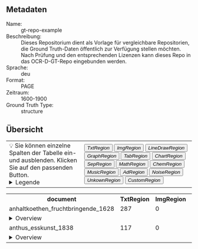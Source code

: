 <link rel="stylesheet" href="table_hide.css"/>
<div class="metadata">
   <h2>Metadaten</h2>
   <dl class="grid">
      <dt>Name:</dt>
      <dd>gt-repo-example</dd>
      <dt>Beschreibung:</dt>
      <dd>Dieses Repositorium dient als Vorlage für vergleichbare Repositorien, die Ground Truth-Daten öffentlich zur Verfügung stellen möchten. Nach Prüfung und den entsprechenden Lizenzen kann dieses Repo in das OCR-D-GT-Repo eingebunden werden.</dd>
      <dt>Sprache:</dt>
      <dd>deu</dd>
      <dt>Format:</dt>
      <dd>PAGE</dd>
      <dt>Zeitraum:</dt>
      <dd>1600-1900</dd>
      <dt>Ground Truth Type:</dt>
      <dd>structure</dd>
   </dl>
   <h2>Übersicht</h2>
   <div>
      <table class="noStyle">
         <tr>
            <td>💡 Sie können einzelne Spalten der Tabelle ein- und ausblenden. Klicken Sie auf den passenden Button.
                            <details>
                  <summary>Legende</summary>
                  <dl class="grid">
                     <dt>TxtRegion</dt>
                     <dd>
                        <a href="https://ocr-d.de/de/gt-guidelines/trans/lytextregion.html"
                           target="_blank">TextRegion</a>
                     </dd>
                     <dt>ImgRegion</dt>
                     <dd>
                        <a href="https://ocr-d.de/de/gt-guidelines/trans/lyBildbereiche.html"
                           target="_blank">ImageRegion</a>
                     </dd>
                     <dt>LineDrawRegion</dt>
                     <dd>LineDrawingRegion</dd>
                     <dt>GraphRegion</dt>
                     <dd>
                        <a href="https://ocr-d.de/de/gt-guidelines/trans/lyGraphik.html"
                           target="_blank">GraphicRegion</a>
                     </dd>
                     <dt>TabRegion</dt>
                     <dd>
                        <a href="https://ocr-d.de/de/gt-guidelines/trans/lyTabellen.html"
                           target="_blank">TableRegion</a>
                     </dd>
                     <dt>ChartRegion</dt>
                     <dd>ChartRegion</dd>
                     <dt>SepRegion</dt>
                     <dd>
                        <a href="https://ocr-d.de/de/gt-guidelines/trans/lySeparatoren.html"
                           target="_blank">SeperatorRegion</a>
                     </dd>
                     <dt>MathRegion</dt>
                     <dd>
                        <a href="https://ocr-d.de/de/gt-guidelines/trans/lyMathematische_Zeichen.html"
                           target="_blank">MathsRegion</a>
                     </dd>
                     <dt>ChemRegion</dt>
                     <dd>
                        <a href="https://ocr-d.de/de/gt-guidelines/trans/lyChemische_Symbole.html"
                           target="_blank">ChemRegion</a>
                     </dd>
                     <dt>MusicRegion</dt>
                     <dd>
                        <a href="https://ocr-d.de/de/gt-guidelines/trans/lyNotenzeichen.html"
                           target="_blank">MusicRegion</a>
                     </dd>
                     <dt>AdRegion</dt>
                     <dd>
                        <a href="https://ocr-d.de/de/gt-guidelines/trans/lyWerbung.html"
                           target="_blank">AdvertRegion</a>
                     </dd>
                     <dt>NoiseRegion</dt>
                     <dd>
                        <a href="https://ocr-d.de/de/gt-guidelines/trans/lyRauschen.html"
                           target="_blank">NoiseRegion</a>
                     </dd>
                     <dt>UnkownRegion</dt>
                     <dd>
                        <a href="https://ocr-d.de/de/gt-guidelines/trans/lySonstiges.html"
                           target="_blank">UnkownRegion</a>
                     </dd>
                     <dt>CustomRegion</dt>
                     <dd>CustomRegion</dd>
                  </dl>
               </details>
            </td>
            <td>
               <div class="grid-container">
                  <button onclick="document.getElementById('overview').classList.toggle('hide2')">
                     <i>TxtRegion</i>
                  </button>
                  <button onclick="document.getElementById('overview').classList.toggle('hide3')">
                     <i>ImgRegion</i>
                  </button>
                  <button onclick="document.getElementById('overview').classList.toggle('hide4')">
                     <i>LineDrawRegion</i>
                  </button>
                  <button onclick="document.getElementById('overview').classList.toggle('hide5')">
                     <i>GraphRegion</i>
                  </button>
                  <button onclick="document.getElementById('overview').classList.toggle('hide6')">
                     <i>TabRegion</i>
                  </button>
                  <button onclick="document.getElementById('overview').classList.toggle('hide7')">
                     <i>ChartRegion</i>
                  </button>
                  <button onclick="document.getElementById('overview').classList.toggle('hide8')">
                     <i>SepRegion</i>
                  </button>
                  <button onclick="document.getElementById('overview').classList.toggle('hide9')">
                     <i>MathRegion</i>
                  </button>
                  <button onclick="document.getElementById('overview').classList.toggle('hide10')">
                     <i>ChemRegion</i>
                  </button>
                  <button onclick="document.getElementById('overview').classList.toggle('hide11')">
                     <i>MusicRegion</i>
                  </button>
                  <button onclick="document.getElementById('overview').classList.toggle('hide12')">
                     <i>AdRegion</i>
                  </button>
                  <button onclick="document.getElementById('overview').classList.toggle('hide13')">
                     <i>NoiseRegion</i>
                  </button>
                  <button onclick="document.getElementById('overview').classList.toggle('hide14')">
                     <i>UnkownRegion</i>
                  </button>
                  <button onclick="document.getElementById('overview').classList.toggle('hide15')">
                     <i>CustomRegion</i>
                  </button>
               </div>
            </td>
         </tr>
      </table>
      <table id="overview">
         <tr>
            <th>document</th>
            <th>TxtRegion</th>
            <th>ImgRegion</th>
            <th>LineDrawRegion</th>
            <th>GraphRegion</th>
            <th>TabRegion</th>
            <th>ChartRegion</th>
            <th>SepRegion</th>
            <th>MathRegion</th>
            <th>ChemRegion</th>
            <th>MusicRegion</th>
            <th>AdRegion</th>
            <th>NoiseRegion</th>
            <th>UnkownRegion</th>
            <th>CustomRegion</th>
         </tr>
         <tr>
            <td>anhaltkoethen_fruchtbringende_1628</td>
            <td>287</td>
            <td>0</td>
            <td>0</td>
            <td>2</td>
            <td>0</td>
            <td>0</td>
            <td>1</td>
            <td>0</td>
            <td>0</td>
            <td>0</td>
            <td>0</td>
            <td>0</td>
            <td>0</td>
            <td>0</td>
         </tr>
         <tr>
            <td colspan="15">
               <details>
                  <summary>Overview</summary>
                  <table>
                     <tr>
                        <th>document</th>
                        <th>TxtRegion</th>
                        <th>ImgRegion</th>
                        <th>LineDrawRegion</th>
                        <th>GraphRegion</th>
                        <th>TabRegion</th>
                        <th>ChartRegion</th>
                        <th>SepRegion</th>
                        <th>MathRegion</th>
                        <th>ChemRegion</th>
                        <th>MusicRegion</th>
                        <th>AdRegion</th>
                        <th>NoiseRegion</th>
                        <th>UnkownRegion</th>
                        <th>CustomRegion</th>
                     </tr>
                     <tr>
                        <td>anhaltkoethen_fruchtbringende_1628_0020.xml</td>
                        <td>15</td>
                        <td>0</td>
                        <td>0</td>
                        <td>0</td>
                        <td>0</td>
                        <td>0</td>
                        <td>0</td>
                        <td>0</td>
                        <td>0</td>
                        <td>0</td>
                        <td>0</td>
                        <td>0</td>
                        <td>0</td>
                        <td>0</td>
                     </tr>
                     <tr>
                        <td>anhaltkoethen_fruchtbringende_1628_0039.xml</td>
                        <td>15</td>
                        <td>0</td>
                        <td>0</td>
                        <td>0</td>
                        <td>0</td>
                        <td>0</td>
                        <td>0</td>
                        <td>0</td>
                        <td>0</td>
                        <td>0</td>
                        <td>0</td>
                        <td>0</td>
                        <td>0</td>
                        <td>0</td>
                     </tr>
                     <tr>
                        <td>anhaltkoethen_fruchtbringende_1628_0008.xml</td>
                        <td>5</td>
                        <td>0</td>
                        <td>0</td>
                        <td>1</td>
                        <td>0</td>
                        <td>0</td>
                        <td>0</td>
                        <td>0</td>
                        <td>0</td>
                        <td>0</td>
                        <td>0</td>
                        <td>0</td>
                        <td>0</td>
                        <td>0</td>
                     </tr>
                     <tr>
                        <td>anhaltkoethen_fruchtbringende_1628_0054.xml</td>
                        <td>15</td>
                        <td>0</td>
                        <td>0</td>
                        <td>0</td>
                        <td>0</td>
                        <td>0</td>
                        <td>0</td>
                        <td>0</td>
                        <td>0</td>
                        <td>0</td>
                        <td>0</td>
                        <td>0</td>
                        <td>0</td>
                        <td>0</td>
                     </tr>
                     <tr>
                        <td>anhaltkoethen_fruchtbringende_1628_0011.xml</td>
                        <td>15</td>
                        <td>0</td>
                        <td>0</td>
                        <td>0</td>
                        <td>0</td>
                        <td>0</td>
                        <td>0</td>
                        <td>0</td>
                        <td>0</td>
                        <td>0</td>
                        <td>0</td>
                        <td>0</td>
                        <td>0</td>
                        <td>0</td>
                     </tr>
                     <tr>
                        <td>anhaltkoethen_fruchtbringende_1628_0007.xml</td>
                        <td>6</td>
                        <td>0</td>
                        <td>0</td>
                        <td>0</td>
                        <td>0</td>
                        <td>0</td>
                        <td>0</td>
                        <td>0</td>
                        <td>0</td>
                        <td>0</td>
                        <td>0</td>
                        <td>0</td>
                        <td>0</td>
                        <td>0</td>
                     </tr>
                     <tr>
                        <td>anhaltkoethen_fruchtbringende_1628_0016.xml</td>
                        <td>14</td>
                        <td>0</td>
                        <td>0</td>
                        <td>0</td>
                        <td>0</td>
                        <td>0</td>
                        <td>0</td>
                        <td>0</td>
                        <td>0</td>
                        <td>0</td>
                        <td>0</td>
                        <td>0</td>
                        <td>0</td>
                        <td>0</td>
                     </tr>
                     <tr>
                        <td>anhaltkoethen_fruchtbringende_1628_0045.xml</td>
                        <td>15</td>
                        <td>0</td>
                        <td>0</td>
                        <td>0</td>
                        <td>0</td>
                        <td>0</td>
                        <td>0</td>
                        <td>0</td>
                        <td>0</td>
                        <td>0</td>
                        <td>0</td>
                        <td>0</td>
                        <td>0</td>
                        <td>0</td>
                     </tr>
                     <tr>
                        <td>anhaltkoethen_fruchtbringende_1628_0012.xml</td>
                        <td>15</td>
                        <td>0</td>
                        <td>0</td>
                        <td>0</td>
                        <td>0</td>
                        <td>0</td>
                        <td>0</td>
                        <td>0</td>
                        <td>0</td>
                        <td>0</td>
                        <td>0</td>
                        <td>0</td>
                        <td>0</td>
                        <td>0</td>
                     </tr>
                     <tr>
                        <td>anhaltkoethen_fruchtbringende_1628_0013.xml</td>
                        <td>15</td>
                        <td>0</td>
                        <td>0</td>
                        <td>0</td>
                        <td>0</td>
                        <td>0</td>
                        <td>0</td>
                        <td>0</td>
                        <td>0</td>
                        <td>0</td>
                        <td>0</td>
                        <td>0</td>
                        <td>0</td>
                        <td>0</td>
                     </tr>
                     <tr>
                        <td>anhaltkoethen_fruchtbringende_1628_0047.xml</td>
                        <td>15</td>
                        <td>0</td>
                        <td>0</td>
                        <td>0</td>
                        <td>0</td>
                        <td>0</td>
                        <td>0</td>
                        <td>0</td>
                        <td>0</td>
                        <td>0</td>
                        <td>0</td>
                        <td>0</td>
                        <td>0</td>
                        <td>0</td>
                     </tr>
                     <tr>
                        <td>anhaltkoethen_fruchtbringende_1628_0003.xml</td>
                        <td>2</td>
                        <td>0</td>
                        <td>0</td>
                        <td>1</td>
                        <td>0</td>
                        <td>0</td>
                        <td>1</td>
                        <td>0</td>
                        <td>0</td>
                        <td>0</td>
                        <td>0</td>
                        <td>0</td>
                        <td>0</td>
                        <td>0</td>
                     </tr>
                     <tr>
                        <td>anhaltkoethen_fruchtbringende_1628_0034.xml</td>
                        <td>14</td>
                        <td>0</td>
                        <td>0</td>
                        <td>0</td>
                        <td>0</td>
                        <td>0</td>
                        <td>0</td>
                        <td>0</td>
                        <td>0</td>
                        <td>0</td>
                        <td>0</td>
                        <td>0</td>
                        <td>0</td>
                        <td>0</td>
                     </tr>
                     <tr>
                        <td>anhaltkoethen_fruchtbringende_1628_0030.xml</td>
                        <td>14</td>
                        <td>0</td>
                        <td>0</td>
                        <td>0</td>
                        <td>0</td>
                        <td>0</td>
                        <td>0</td>
                        <td>0</td>
                        <td>0</td>
                        <td>0</td>
                        <td>0</td>
                        <td>0</td>
                        <td>0</td>
                        <td>0</td>
                     </tr>
                     <tr>
                        <td>anhaltkoethen_fruchtbringende_1628_0026.xml</td>
                        <td>14</td>
                        <td>0</td>
                        <td>0</td>
                        <td>0</td>
                        <td>0</td>
                        <td>0</td>
                        <td>0</td>
                        <td>0</td>
                        <td>0</td>
                        <td>0</td>
                        <td>0</td>
                        <td>0</td>
                        <td>0</td>
                        <td>0</td>
                     </tr>
                     <tr>
                        <td>anhaltkoethen_fruchtbringende_1628_0005.xml</td>
                        <td>5</td>
                        <td>0</td>
                        <td>0</td>
                        <td>0</td>
                        <td>0</td>
                        <td>0</td>
                        <td>0</td>
                        <td>0</td>
                        <td>0</td>
                        <td>0</td>
                        <td>0</td>
                        <td>0</td>
                        <td>0</td>
                        <td>0</td>
                     </tr>
                     <tr>
                        <td>anhaltkoethen_fruchtbringende_1628_0010.xml</td>
                        <td>14</td>
                        <td>0</td>
                        <td>0</td>
                        <td>0</td>
                        <td>0</td>
                        <td>0</td>
                        <td>0</td>
                        <td>0</td>
                        <td>0</td>
                        <td>0</td>
                        <td>0</td>
                        <td>0</td>
                        <td>0</td>
                        <td>0</td>
                     </tr>
                     <tr>
                        <td>anhaltkoethen_fruchtbringende_1628_0006.xml</td>
                        <td>6</td>
                        <td>0</td>
                        <td>0</td>
                        <td>0</td>
                        <td>0</td>
                        <td>0</td>
                        <td>0</td>
                        <td>0</td>
                        <td>0</td>
                        <td>0</td>
                        <td>0</td>
                        <td>0</td>
                        <td>0</td>
                        <td>0</td>
                     </tr>
                     <tr>
                        <td>anhaltkoethen_fruchtbringende_1628_0022.xml</td>
                        <td>14</td>
                        <td>0</td>
                        <td>0</td>
                        <td>0</td>
                        <td>0</td>
                        <td>0</td>
                        <td>0</td>
                        <td>0</td>
                        <td>0</td>
                        <td>0</td>
                        <td>0</td>
                        <td>0</td>
                        <td>0</td>
                        <td>0</td>
                     </tr>
                     <tr>
                        <td>anhaltkoethen_fruchtbringende_1628_0046.xml</td>
                        <td>14</td>
                        <td>0</td>
                        <td>0</td>
                        <td>0</td>
                        <td>0</td>
                        <td>0</td>
                        <td>0</td>
                        <td>0</td>
                        <td>0</td>
                        <td>0</td>
                        <td>0</td>
                        <td>0</td>
                        <td>0</td>
                        <td>0</td>
                     </tr>
                     <tr>
                        <td>anhaltkoethen_fruchtbringende_1628_0015.xml</td>
                        <td>15</td>
                        <td>0</td>
                        <td>0</td>
                        <td>0</td>
                        <td>0</td>
                        <td>0</td>
                        <td>0</td>
                        <td>0</td>
                        <td>0</td>
                        <td>0</td>
                        <td>0</td>
                        <td>0</td>
                        <td>0</td>
                        <td>0</td>
                     </tr>
                     <tr>
                        <td>anhaltkoethen_fruchtbringende_1628_0029.xml</td>
                        <td>15</td>
                        <td>0</td>
                        <td>0</td>
                        <td>0</td>
                        <td>0</td>
                        <td>0</td>
                        <td>0</td>
                        <td>0</td>
                        <td>0</td>
                        <td>0</td>
                        <td>0</td>
                        <td>0</td>
                        <td>0</td>
                        <td>0</td>
                     </tr>
                     <tr>
                        <td>anhaltkoethen_fruchtbringende_1628_0009.xml</td>
                        <td>15</td>
                        <td>0</td>
                        <td>0</td>
                        <td>0</td>
                        <td>0</td>
                        <td>0</td>
                        <td>0</td>
                        <td>0</td>
                        <td>0</td>
                        <td>0</td>
                        <td>0</td>
                        <td>0</td>
                        <td>0</td>
                        <td>0</td>
                     </tr>
                  </table>
               </details>
            </td>
         </tr>
         <tr>
            <td>anthus_esskunst_1838</td>
            <td>117</td>
            <td>0</td>
            <td>0</td>
            <td>0</td>
            <td>0</td>
            <td>0</td>
            <td>21</td>
            <td>0</td>
            <td>0</td>
            <td>0</td>
            <td>0</td>
            <td>0</td>
            <td>0</td>
            <td>0</td>
         </tr>
         <tr>
            <td colspan="15">
               <details>
                  <summary>Overview</summary>
                  <table>
                     <tr>
                        <th>document</th>
                        <th>TxtRegion</th>
                        <th>ImgRegion</th>
                        <th>LineDrawRegion</th>
                        <th>GraphRegion</th>
                        <th>TabRegion</th>
                        <th>ChartRegion</th>
                        <th>SepRegion</th>
                        <th>MathRegion</th>
                        <th>ChemRegion</th>
                        <th>MusicRegion</th>
                        <th>AdRegion</th>
                        <th>NoiseRegion</th>
                        <th>UnkownRegion</th>
                        <th>CustomRegion</th>
                     </tr>
                     <tr>
                        <td>anthus_esskunst_1838_0020.xml</td>
                        <td>7</td>
                        <td>0</td>
                        <td>0</td>
                        <td>0</td>
                        <td>0</td>
                        <td>0</td>
                        <td>1</td>
                        <td>0</td>
                        <td>0</td>
                        <td>0</td>
                        <td>0</td>
                        <td>0</td>
                        <td>0</td>
                        <td>0</td>
                     </tr>
                     <tr>
                        <td>anthus_esskunst_1838_0022.xml</td>
                        <td>5</td>
                        <td>0</td>
                        <td>0</td>
                        <td>0</td>
                        <td>0</td>
                        <td>0</td>
                        <td>1</td>
                        <td>0</td>
                        <td>0</td>
                        <td>0</td>
                        <td>0</td>
                        <td>0</td>
                        <td>0</td>
                        <td>0</td>
                     </tr>
                     <tr>
                        <td>anthus_esskunst_1838_0026.xml</td>
                        <td>6</td>
                        <td>0</td>
                        <td>0</td>
                        <td>0</td>
                        <td>0</td>
                        <td>0</td>
                        <td>1</td>
                        <td>0</td>
                        <td>0</td>
                        <td>0</td>
                        <td>0</td>
                        <td>0</td>
                        <td>0</td>
                        <td>0</td>
                     </tr>
                     <tr>
                        <td>anthus_esskunst_1838_0032.xml</td>
                        <td>5</td>
                        <td>0</td>
                        <td>0</td>
                        <td>0</td>
                        <td>0</td>
                        <td>0</td>
                        <td>1</td>
                        <td>0</td>
                        <td>0</td>
                        <td>0</td>
                        <td>0</td>
                        <td>0</td>
                        <td>0</td>
                        <td>0</td>
                     </tr>
                     <tr>
                        <td>anthus_esskunst_1838_0023.xml</td>
                        <td>4</td>
                        <td>0</td>
                        <td>0</td>
                        <td>0</td>
                        <td>0</td>
                        <td>0</td>
                        <td>1</td>
                        <td>0</td>
                        <td>0</td>
                        <td>0</td>
                        <td>0</td>
                        <td>0</td>
                        <td>0</td>
                        <td>0</td>
                     </tr>
                     <tr>
                        <td>anthus_esskunst_1838_0011.xml</td>
                        <td>5</td>
                        <td>0</td>
                        <td>0</td>
                        <td>0</td>
                        <td>0</td>
                        <td>0</td>
                        <td>1</td>
                        <td>0</td>
                        <td>0</td>
                        <td>0</td>
                        <td>0</td>
                        <td>0</td>
                        <td>0</td>
                        <td>0</td>
                     </tr>
                     <tr>
                        <td>anthus_esskunst_1838_0016.xml</td>
                        <td>7</td>
                        <td>0</td>
                        <td>0</td>
                        <td>0</td>
                        <td>0</td>
                        <td>0</td>
                        <td>1</td>
                        <td>0</td>
                        <td>0</td>
                        <td>0</td>
                        <td>0</td>
                        <td>0</td>
                        <td>0</td>
                        <td>0</td>
                     </tr>
                     <tr>
                        <td>anthus_esskunst_1838_0024.xml</td>
                        <td>5</td>
                        <td>0</td>
                        <td>0</td>
                        <td>0</td>
                        <td>0</td>
                        <td>0</td>
                        <td>1</td>
                        <td>0</td>
                        <td>0</td>
                        <td>0</td>
                        <td>0</td>
                        <td>0</td>
                        <td>0</td>
                        <td>0</td>
                     </tr>
                     <tr>
                        <td>anthus_esskunst_1838_0025.xml</td>
                        <td>7</td>
                        <td>0</td>
                        <td>0</td>
                        <td>0</td>
                        <td>0</td>
                        <td>0</td>
                        <td>1</td>
                        <td>0</td>
                        <td>0</td>
                        <td>0</td>
                        <td>0</td>
                        <td>0</td>
                        <td>0</td>
                        <td>0</td>
                     </tr>
                     <tr>
                        <td>anthus_esskunst_1838_0033.xml</td>
                        <td>6</td>
                        <td>0</td>
                        <td>0</td>
                        <td>0</td>
                        <td>0</td>
                        <td>0</td>
                        <td>2</td>
                        <td>0</td>
                        <td>0</td>
                        <td>0</td>
                        <td>0</td>
                        <td>0</td>
                        <td>0</td>
                        <td>0</td>
                     </tr>
                     <tr>
                        <td>anthus_esskunst_1838_0031.xml</td>
                        <td>9</td>
                        <td>0</td>
                        <td>0</td>
                        <td>0</td>
                        <td>0</td>
                        <td>0</td>
                        <td>1</td>
                        <td>0</td>
                        <td>0</td>
                        <td>0</td>
                        <td>0</td>
                        <td>0</td>
                        <td>0</td>
                        <td>0</td>
                     </tr>
                     <tr>
                        <td>anthus_esskunst_1838_0021.xml</td>
                        <td>6</td>
                        <td>0</td>
                        <td>0</td>
                        <td>0</td>
                        <td>0</td>
                        <td>0</td>
                        <td>1</td>
                        <td>0</td>
                        <td>0</td>
                        <td>0</td>
                        <td>0</td>
                        <td>0</td>
                        <td>0</td>
                        <td>0</td>
                     </tr>
                     <tr>
                        <td>anthus_esskunst_1838_0018.xml</td>
                        <td>7</td>
                        <td>0</td>
                        <td>0</td>
                        <td>0</td>
                        <td>0</td>
                        <td>0</td>
                        <td>1</td>
                        <td>0</td>
                        <td>0</td>
                        <td>0</td>
                        <td>0</td>
                        <td>0</td>
                        <td>0</td>
                        <td>0</td>
                     </tr>
                     <tr>
                        <td>anthus_esskunst_1838_0017.xml</td>
                        <td>7</td>
                        <td>0</td>
                        <td>0</td>
                        <td>0</td>
                        <td>0</td>
                        <td>0</td>
                        <td>1</td>
                        <td>0</td>
                        <td>0</td>
                        <td>0</td>
                        <td>0</td>
                        <td>0</td>
                        <td>0</td>
                        <td>0</td>
                     </tr>
                     <tr>
                        <td>anthus_esskunst_1838_0030.xml</td>
                        <td>6</td>
                        <td>0</td>
                        <td>0</td>
                        <td>0</td>
                        <td>0</td>
                        <td>0</td>
                        <td>1</td>
                        <td>0</td>
                        <td>0</td>
                        <td>0</td>
                        <td>0</td>
                        <td>0</td>
                        <td>0</td>
                        <td>0</td>
                     </tr>
                     <tr>
                        <td>anthus_esskunst_1838_0010.xml</td>
                        <td>5</td>
                        <td>0</td>
                        <td>0</td>
                        <td>0</td>
                        <td>0</td>
                        <td>0</td>
                        <td>1</td>
                        <td>0</td>
                        <td>0</td>
                        <td>0</td>
                        <td>0</td>
                        <td>0</td>
                        <td>0</td>
                        <td>0</td>
                     </tr>
                     <tr>
                        <td>anthus_esskunst_1838_0027.xml</td>
                        <td>8</td>
                        <td>0</td>
                        <td>0</td>
                        <td>0</td>
                        <td>0</td>
                        <td>0</td>
                        <td>1</td>
                        <td>0</td>
                        <td>0</td>
                        <td>0</td>
                        <td>0</td>
                        <td>0</td>
                        <td>0</td>
                        <td>0</td>
                     </tr>
                     <tr>
                        <td>anthus_esskunst_1838_0029.xml</td>
                        <td>3</td>
                        <td>0</td>
                        <td>0</td>
                        <td>0</td>
                        <td>0</td>
                        <td>0</td>
                        <td>1</td>
                        <td>0</td>
                        <td>0</td>
                        <td>0</td>
                        <td>0</td>
                        <td>0</td>
                        <td>0</td>
                        <td>0</td>
                     </tr>
                     <tr>
                        <td>anthus_esskunst_1838_0019.xml</td>
                        <td>5</td>
                        <td>0</td>
                        <td>0</td>
                        <td>0</td>
                        <td>0</td>
                        <td>0</td>
                        <td>1</td>
                        <td>0</td>
                        <td>0</td>
                        <td>0</td>
                        <td>0</td>
                        <td>0</td>
                        <td>0</td>
                        <td>0</td>
                     </tr>
                     <tr>
                        <td>anthus_esskunst_1838_0028.xml</td>
                        <td>4</td>
                        <td>0</td>
                        <td>0</td>
                        <td>0</td>
                        <td>0</td>
                        <td>0</td>
                        <td>1</td>
                        <td>0</td>
                        <td>0</td>
                        <td>0</td>
                        <td>0</td>
                        <td>0</td>
                        <td>0</td>
                        <td>0</td>
                     </tr>
                  </table>
               </details>
            </td>
         </tr>
      </table>
   </div>
</div>

